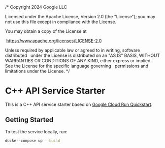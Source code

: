 /*
  Copyright 2024 Google LLC
  
  Licensed under the Apache License, Version 2.0 (the "License");
  you may not use this file except in compliance with the License.  
  
  You may obtain a copy of the License at
  
   https://www.apache.org/licenses/LICENSE-2.0
  
  Unless required by applicable law or agreed to in writing, software
  distributed  
  under the License is distributed on an "AS IS" BASIS,
  WITHOUT WARRANTIES OR CONDITIONS OF ANY KIND, either express or implied.
  See the License for the specific language governing  
  permissions and
  limitations under the License.
*/
# C++ API Service Starter

This is a C++ API service starter based on [Google Cloud Run Quickstart](https://cloud.google.com/run/docs/quickstarts/build-and-deploy/deploy-c-plus-plus-service).

## Getting Started

To test the service locally, run:

```sh
docker-compose up --build
```